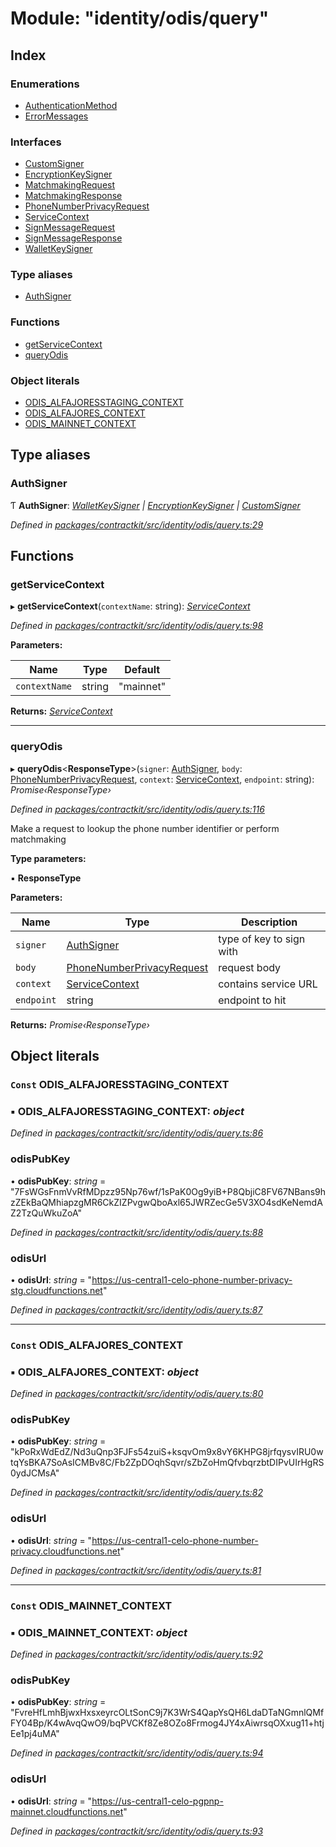 # Module: "identity/odis/query"

## Index

### Enumerations

* [AuthenticationMethod](../enums/_identity_odis_query_.authenticationmethod.md)
* [ErrorMessages](../enums/_identity_odis_query_.errormessages.md)

### Interfaces

* [CustomSigner](../interfaces/_identity_odis_query_.customsigner.md)
* [EncryptionKeySigner](../interfaces/_identity_odis_query_.encryptionkeysigner.md)
* [MatchmakingRequest](../interfaces/_identity_odis_query_.matchmakingrequest.md)
* [MatchmakingResponse](../interfaces/_identity_odis_query_.matchmakingresponse.md)
* [PhoneNumberPrivacyRequest](../interfaces/_identity_odis_query_.phonenumberprivacyrequest.md)
* [ServiceContext](../interfaces/_identity_odis_query_.servicecontext.md)
* [SignMessageRequest](../interfaces/_identity_odis_query_.signmessagerequest.md)
* [SignMessageResponse](../interfaces/_identity_odis_query_.signmessageresponse.md)
* [WalletKeySigner](../interfaces/_identity_odis_query_.walletkeysigner.md)

### Type aliases

* [AuthSigner](_identity_odis_query_.md#authsigner)

### Functions

* [getServiceContext](_identity_odis_query_.md#getservicecontext)
* [queryOdis](_identity_odis_query_.md#queryodis)

### Object literals

* [ODIS_ALFAJORESSTAGING_CONTEXT](_identity_odis_query_.md#const-odis_alfajoresstaging_context)
* [ODIS_ALFAJORES_CONTEXT](_identity_odis_query_.md#const-odis_alfajores_context)
* [ODIS_MAINNET_CONTEXT](_identity_odis_query_.md#const-odis_mainnet_context)

## Type aliases

###  AuthSigner

Ƭ **AuthSigner**: *[WalletKeySigner](../interfaces/_identity_odis_query_.walletkeysigner.md) | [EncryptionKeySigner](../interfaces/_identity_odis_query_.encryptionkeysigner.md) | [CustomSigner](../interfaces/_identity_odis_query_.customsigner.md)*

*Defined in [packages/contractkit/src/identity/odis/query.ts:29](https://github.com/celo-org/celo-monorepo/blob/master/packages/contractkit/src/identity/odis/query.ts#L29)*

## Functions

###  getServiceContext

▸ **getServiceContext**(`contextName`: string): *[ServiceContext](../interfaces/_identity_odis_query_.servicecontext.md)*

*Defined in [packages/contractkit/src/identity/odis/query.ts:98](https://github.com/celo-org/celo-monorepo/blob/master/packages/contractkit/src/identity/odis/query.ts#L98)*

**Parameters:**

Name | Type | Default |
------ | ------ | ------ |
`contextName` | string | "mainnet" |

**Returns:** *[ServiceContext](../interfaces/_identity_odis_query_.servicecontext.md)*

___

###  queryOdis

▸ **queryOdis**<**ResponseType**>(`signer`: [AuthSigner](_identity_odis_query_.md#authsigner), `body`: [PhoneNumberPrivacyRequest](../interfaces/_identity_odis_query_.phonenumberprivacyrequest.md), `context`: [ServiceContext](../interfaces/_identity_odis_query_.servicecontext.md), `endpoint`: string): *Promise‹ResponseType›*

*Defined in [packages/contractkit/src/identity/odis/query.ts:116](https://github.com/celo-org/celo-monorepo/blob/master/packages/contractkit/src/identity/odis/query.ts#L116)*

Make a request to lookup the phone number identifier or perform matchmaking

**Type parameters:**

▪ **ResponseType**

**Parameters:**

Name | Type | Description |
------ | ------ | ------ |
`signer` | [AuthSigner](_identity_odis_query_.md#authsigner) | type of key to sign with |
`body` | [PhoneNumberPrivacyRequest](../interfaces/_identity_odis_query_.phonenumberprivacyrequest.md) | request body |
`context` | [ServiceContext](../interfaces/_identity_odis_query_.servicecontext.md) | contains service URL |
`endpoint` | string | endpoint to hit  |

**Returns:** *Promise‹ResponseType›*

## Object literals

### `Const` ODIS_ALFAJORESSTAGING_CONTEXT

### ▪ **ODIS_ALFAJORESSTAGING_CONTEXT**: *object*

*Defined in [packages/contractkit/src/identity/odis/query.ts:86](https://github.com/celo-org/celo-monorepo/blob/master/packages/contractkit/src/identity/odis/query.ts#L86)*

###  odisPubKey

• **odisPubKey**: *string* = "7FsWGsFnmVvRfMDpzz95Np76wf/1sPaK0Og9yiB+P8QbjiC8FV67NBans9hzZEkBaQMhiapzgMR6CkZIZPvgwQboAxl65JWRZecGe5V3XO4sdKeNemdAZ2TzQuWkuZoA"

*Defined in [packages/contractkit/src/identity/odis/query.ts:88](https://github.com/celo-org/celo-monorepo/blob/master/packages/contractkit/src/identity/odis/query.ts#L88)*

###  odisUrl

• **odisUrl**: *string* = "https://us-central1-celo-phone-number-privacy-stg.cloudfunctions.net"

*Defined in [packages/contractkit/src/identity/odis/query.ts:87](https://github.com/celo-org/celo-monorepo/blob/master/packages/contractkit/src/identity/odis/query.ts#L87)*

___

### `Const` ODIS_ALFAJORES_CONTEXT

### ▪ **ODIS_ALFAJORES_CONTEXT**: *object*

*Defined in [packages/contractkit/src/identity/odis/query.ts:80](https://github.com/celo-org/celo-monorepo/blob/master/packages/contractkit/src/identity/odis/query.ts#L80)*

###  odisPubKey

• **odisPubKey**: *string* = "kPoRxWdEdZ/Nd3uQnp3FJFs54zuiS+ksqvOm9x8vY6KHPG8jrfqysvIRU0wtqYsBKA7SoAsICMBv8C/Fb2ZpDOqhSqvr/sZbZoHmQfvbqrzbtDIPvUIrHgRS0ydJCMsA"

*Defined in [packages/contractkit/src/identity/odis/query.ts:82](https://github.com/celo-org/celo-monorepo/blob/master/packages/contractkit/src/identity/odis/query.ts#L82)*

###  odisUrl

• **odisUrl**: *string* = "https://us-central1-celo-phone-number-privacy.cloudfunctions.net"

*Defined in [packages/contractkit/src/identity/odis/query.ts:81](https://github.com/celo-org/celo-monorepo/blob/master/packages/contractkit/src/identity/odis/query.ts#L81)*

___

### `Const` ODIS_MAINNET_CONTEXT

### ▪ **ODIS_MAINNET_CONTEXT**: *object*

*Defined in [packages/contractkit/src/identity/odis/query.ts:92](https://github.com/celo-org/celo-monorepo/blob/master/packages/contractkit/src/identity/odis/query.ts#L92)*

###  odisPubKey

• **odisPubKey**: *string* = "FvreHfLmhBjwxHxsxeyrcOLtSonC9j7K3WrS4QapYsQH6LdaDTaNGmnlQMfFY04Bp/K4wAvqQwO9/bqPVCKf8Ze8OZo8Frmog4JY4xAiwrsqOXxug11+htjEe1pj4uMA"

*Defined in [packages/contractkit/src/identity/odis/query.ts:94](https://github.com/celo-org/celo-monorepo/blob/master/packages/contractkit/src/identity/odis/query.ts#L94)*

###  odisUrl

• **odisUrl**: *string* = "https://us-central1-celo-pgpnp-mainnet.cloudfunctions.net"

*Defined in [packages/contractkit/src/identity/odis/query.ts:93](https://github.com/celo-org/celo-monorepo/blob/master/packages/contractkit/src/identity/odis/query.ts#L93)*

